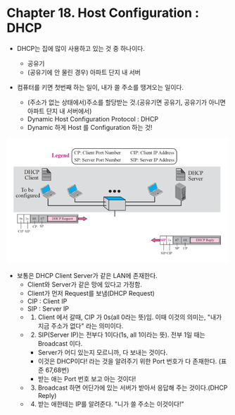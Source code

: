 # Chapter 18. Host Configuration : DHCP

+ DHCP는 집에 많이 사용하고 있는 것 중 하나이다.
  - 공유기
  - (공유기에 안 물린 경우) 아파트 단지 내 서버

+ 컴퓨터를 키면 첫번째 하는 일이, 내가 쓸 주소를 땡겨오는 일이다.
  - (주소가 없는 상태에서)주소를 할당받는 것.(공유기면 공유기, 공유기가 아니면 아파트 단지 내 서버에서)
  - Dynamic Host Configuration Protocol : DHCP
  - Dynamic 하게 Host 를 Configuration 하는 것!

<img src="images/CompNetwork_Ch18_1.png"/>

+ 보통은 DHCP Client Server가 같은 LAN에 존재한다. 
  - Client와 Server가 같은 망에 있다고 가정함. 
  - Client가 먼저 Request를 보냄(DHCP Request)
  - CIP : Client IP
  - SIP : Server IP
  - 1. Client 에서 갈때, CIP 가 0s(all 0라는 뜻)임. 이때 이것의 의미는, "내가 지금 주소가 없다" 라는 의미이다.
  - 2. SIP(Server IP)는 전부다 1이다(1s, all 1이라는 뜻). 전부 1일 때는 Broadcast 이다. 
    - Server가 어디 있는지 모르니까, 다 보내는 것이다.
    - 이것은 DHCP이다! 라는 것을 알려주기 위한 Port 번호가 다 존재한다. (표준 67,68번)
    - 받는 애는 Port 번호 보고 아는 것이다!
  - 3. Broadcast 하면 어딘가에 있는 서버가 받아서 응답해 주는 것이다.(DHCP Reply)
  - 4. 받는 애한테는 IP를 알려준다. "니가 쓸 주소는 이것이다!"  
